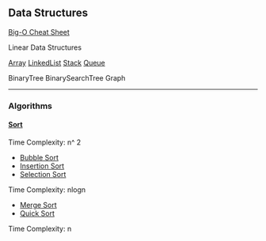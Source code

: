 ## Data Structures

[️Big-O Cheat Sheet](https://www.bigocheatsheet.com/)

Linear Data Structures

[Array](doc/DataStructures/Array.md)
[LinkedList](doc/DataStructures/LinkedList.md)
[Stack](doc/DataStructures/Stack.md)
[Queue](doc/DataStructures/Queue.md)

BinaryTree BinarySearchTree Graph

---

### Algorithms

#### [Sort](doc/Sort/TenSorts.md)

Time Complexity: n^ 2

- [Bubble Sort](doc/Sort/1BubbleSort.md)
- [Insertion Sort](doc/Sort/1InsertionSort.md)
- [Selection Sort](doc/Sort/1SelectionSort.md)

Time Complexity: nlogn

- [Merge Sort](doc/Sort/2MergeSort.md)
- [Quick Sort](doc/Sort/2QuickSort.md)

Time Complexity: n
